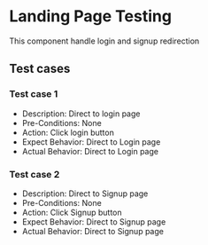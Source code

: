 # Landing Page Testing
This component handle login and signup redirection

## Test cases
### Test case 1
- Description: Direct to login page
- Pre-Conditions: None
- Action: Click login button
- Expect Behavior: Direct to Login page
- Actual Behavior: Direct to Login page

### Test case 2
- Description: Direct to Signup page
- Pre-Conditions: None
- Action: Click Signup button
- Expect Behavior: Direct to Signup page
- Actual Behavior: Direct to Signup page
